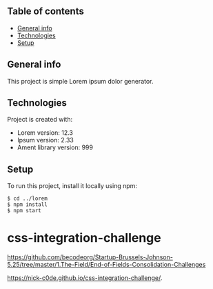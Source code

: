 ## Table of contents
* [General info](#general-info)
* [Technologies](#technologies)
* [Setup](#setup)

## General info
This project is simple Lorem ipsum dolor generator.
	
## Technologies
Project is created with:
* Lorem version: 12.3
* Ipsum version: 2.33
* Ament library version: 999
	
## Setup
To run this project, install it locally using npm:

```
$ cd ../lorem
$ npm install
$ npm start
```



# css-integration-challenge
https://github.com/becodeorg/Startup-Brussels-Johnson-5.25/tree/master/1.The-Field/End-of-Fields-Consolidation-Challenges



https://nick-c0de.github.io/css-integration-challenge/.
